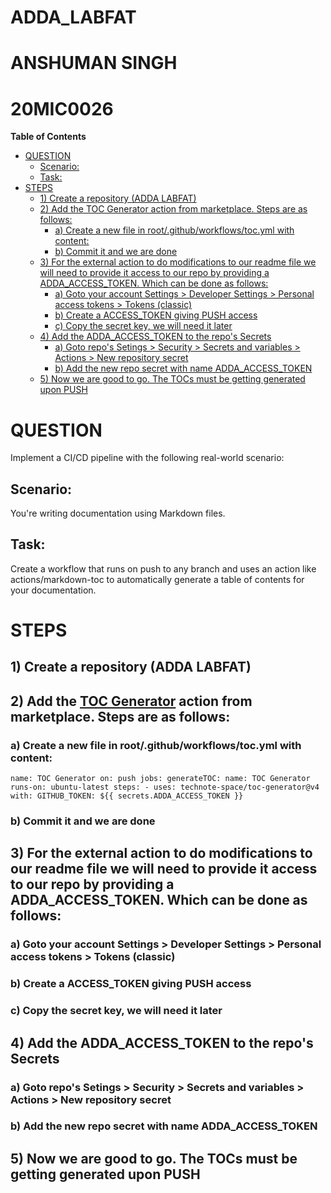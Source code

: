 # ADDA_LABFAT

# ANSHUMAN SINGH
# 20MIC0026
<!-- START doctoc generated TOC please keep comment here to allow auto update -->
<!-- DON'T EDIT THIS SECTION, INSTEAD RE-RUN doctoc TO UPDATE -->
**Table of Contents**

- [QUESTION](#question)
  - [Scenario:](#scenario)
  - [Task:](#task)
- [STEPS](#steps)
  - [1) Create a repository (ADDA LABFAT)](#1-create-a-repository-adda-labfat)
  - [2) Add the TOC Generator action from marketplace. Steps are as follows:](#2-add-the-toc-generator-action-from-marketplace-steps-are-as-follows)
    - [a) Create a new file in root/.github/workflows/toc.yml with content:](#a-create-a-new-file-in-rootgithubworkflowstocyml-with-content)
    - [b) Commit it and we are done](#b-commit-it-and-we-are-done)
  - [3) For the external action to do modifications to our readme file we will need to provide it access to our repo by providing a ADDA_ACCESS_TOKEN. Which can be done as follows:](#3-for-the-external-action-to-do-modifications-to-our-readme-file-we-will-need-to-provide-it-access-to-our-repo-by-providing-a-adda_access_token-which-can-be-done-as-follows)
    - [a) Goto your account Settings > Developer Settings > Personal access tokens > Tokens (classic)](#a-goto-your-account-settings--developer-settings--personal-access-tokens--tokens-classic)
    - [b) Create a ACCESS_TOKEN giving PUSH access](#b-create-a-access_token-giving-push-access)
    - [c) Copy the secret key, we will need it later](#c-copy-the-secret-key-we-will-need-it-later)
  - [4) Add the ADDA_ACCESS_TOKEN to the repo's Secrets](#4-add-the-adda_access_token-to-the-repos-secrets)
    - [a) Goto repo's Setings > Security > Secrets and variables > Actions > New repository secret](#a-goto-repos-setings--security--secrets-and-variables--actions--new-repository-secret)
    - [b) Add the new repo secret with name ADDA_ACCESS_TOKEN](#b-add-the-new-repo-secret-with-name-adda_access_token)
  - [5) Now we are good to go. The TOCs must be getting generated upon PUSH](#5-now-we-are-good-to-go-the-tocs-must-be-getting-generated-upon-push)

<!-- END doctoc generated TOC please keep comment here to allow auto update -->

# QUESTION

Implement a CI/CD pipeline with the following real-world scenario:

## Scenario: 

You're writing documentation using Markdown files.

## Task: 

Create a workflow that runs on push to any branch and uses an action like actions/markdown-toc to automatically generate a table of contents for your documentation.

# STEPS

## 1) Create a repository (ADDA LABFAT)
## 2) Add the [TOC Generator](https://github.com/marketplace/actions/toc-generator) action from marketplace. Steps are as follows:
  ### a) Create a new file in root/.github/workflows/toc.yml with content:

`name: TOC Generator
on: push
jobs:
  generateTOC:
    name: TOC Generator
    runs-on: ubuntu-latest
    steps:
      - uses: technote-space/toc-generator@v4
        with:
          GITHUB_TOKEN: ${{ secrets.ADDA_ACCESS_TOKEN }}`

  ### b) Commit it and we are done
## 3) For the external action to do modifications to our readme file we will need to provide it access to our repo by providing a ADDA_ACCESS_TOKEN. Which can be done as follows:
  ### a) Goto your account Settings > Developer Settings > Personal access tokens > Tokens (classic)
  ### b) Create a ACCESS_TOKEN giving PUSH access
  ### c) Copy the secret key, we will need it later
## 4) Add the ADDA_ACCESS_TOKEN to the repo's Secrets
  ### a) Goto repo's Setings > Security > Secrets and variables > Actions > New repository secret
  ### b) Add the new repo secret with name ADDA_ACCESS_TOKEN
## 5) Now we are good to go. The TOCs must be getting generated upon PUSH
